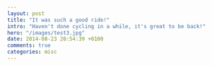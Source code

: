 ```yaml
---
layout: post
title: "It was such a good ride!"
intro: "Haven't done cycling in a while, it's great to be back!"
hero: "/images/test3.jpg"
date: 2014-08-23 20:54:39 +0100
comments: true
categories: misc
---
```

